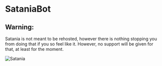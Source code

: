 # SataniaBot

## Warning:
Satania is not meant to be rehosted, however there is nothing stopping you from doing that if you so feel like it. However, no support will be given for that, at least for the moment.


![Satania](http://i.imgur.com/BhrvU1A.pngg)
